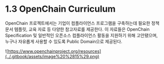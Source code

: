 # 1.3 OpenChain Curriculum

OpenChain 프로젝트에서는 기업이 컴플라이언스 프로그램을 구축하는데 필요한 정책 문서 템플릿, 교육 자료 등 다양한 참고자료를 제공한다. 이 자료들은 OpenChain Specification 및 일반적인 오픈소스 컴플라이언스 활동을 지원하기 위해 고안됐으며, 누구나 자유롭게 사용할 수 있도록 Public Domain으로 제공된다.

![https://www.openchainproject.org/resources](../.gitbook/assets/image%20%2815%29.png)



